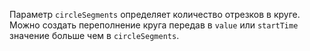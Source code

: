 Параметр `circleSegments` определяет количество отрезков в круге. Можно создать переполнение круга передав в `value` или `startTime` значение больше чем в `circleSegments`. 